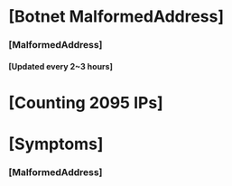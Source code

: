 # [Botnet MalformedAddress]
### [MalformedAddress]
#### [Updated every 2~3 hours]

# [Counting 2095 IPs]

# [Symptoms] 
###   [MalformedAddress]
